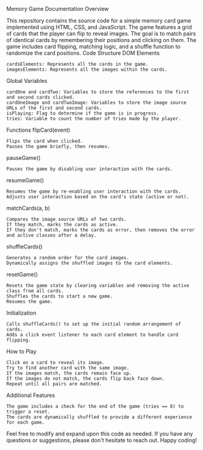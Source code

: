 Memory Game Documentation
Overview

This repository contains the source code for a simple memory card game implemented using HTML, CSS, and JavaScript. The game features a grid of cards that the player can flip to reveal images. The goal is to match pairs of identical cards by remembering their positions and clicking on them. The game includes card flipping, matching logic, and a shuffle function to randomize the card positions.
Code Structure
DOM Elements

    cardsElements: Represents all the cards in the game.
    imagesElements: Represents all the images within the cards.

Global Variables

    cardOne and cardTwo: Variables to store the references to the first and second cards clicked.
    cardOneImage and cardTwoImage: Variables to store the image source URLs of the first and second cards.
    isPlaying: Flag to determine if the game is in progress.
    tries: Variable to count the number of tries made by the player.

Functions
flipCard(event)

    Flips the card when clicked.
    Pauses the game briefly, then resumes.

pauseGame()

    Pauses the game by disabling user interaction with the cards.

resumeGame()

    Resumes the game by re-enabling user interaction with the cards.
    Adjusts user interaction based on the card's state (active or not).

matchCards(a, b)

    Compares the image source URLs of two cards.
    If they match, marks the cards as active.
    If they don't match, marks the cards as error, then removes the error and active classes after a delay.

shuffleCards()

    Generates a random order for the card images.
    Dynamically assigns the shuffled images to the card elements.

resetGame()

    Resets the game state by clearing variables and removing the active class from all cards.
    Shuffles the cards to start a new game.
    Resumes the game.

Initialization

    Calls shuffleCards() to set up the initial random arrangement of cards.
    Adds a click event listener to each card element to handle card flipping.

How to Play

    Click on a card to reveal its image.
    Try to find another card with the same image.
    If the images match, the cards remain face up.
    If the images do not match, the cards flip back face down.
    Repeat until all pairs are matched.

Additional Features

    The game includes a check for the end of the game (tries == 8) to trigger a reset.
    The cards are dynamically shuffled to provide a different experience for each game.

Feel free to modify and expand upon this code as needed. If you have any questions or suggestions, please don't hesitate to reach out. Happy coding!
